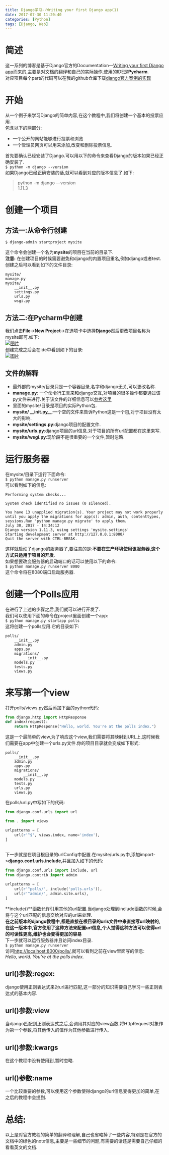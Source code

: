 ```yaml
---
title: Django学习--Writing your first Django app(1)
date: 2017-07-30 11:20:40
categories: [Python]
tags: [Django, Web]
---
```

[](#简述 "简述")简述
==============

这一系列的博客是基于Django官方的Documentation—[Writing your first Django app](https://docs.djangoproject.com/en/1.11)而来的,主要是对文档的翻译和自己的实际操作,使用的IDE是**Pycharm**.  
对应项目每个part的代码可以在我的github仓库下载[django官方案例的实现](https://github.com/913647909/mysite/tree/part1)

[](#开始 "开始")开始
==============

从一个例子来学习Django的简单内容,在这个教程中,我们将创建一个基本的投票应用.  
包含以下的两部分:

*   一个公开的网站能够进行投票和浏览
*   一个管理员网页可以用来添加,改变和删除投票信息.
<!-- more -->
首先要确认已经安装了Django.可以用以下的命令来查看Django的版本如果已经正确安装了.  
`$ python -m django --version`  
如果Django已经正确安装的话,就可以看到对应的版本信息了.如下:

> python -m django —version  
> 1.11.3

[](#创建一个项目 "创建一个项目")创建一个项目
==========================

[](#方法一-从命令行创建 "方法一:从命令行创建")方法一:从命令行创建
--------------------------------------

`$ django-admin startproject mysite`

这个命令会创建一个名为**mysite**的项目在当前的目录下.  
**注意:** 在创建项目的时候需要避免和django的内置项目重名,例如django或者test.  
创建之后可以看到如下的文件目录:  
```
mysite/    
manage.py    
mysite/        
    __init__.py        
    settings.py        
    urls.py        
    wsgi.py
```
[](#方法二-在Pycharm中创建 "方法二:在Pycharm中创建")方法二:在Pycharm中创建
-----------------------------------------------------

我们点击**File**->**New Project**->在选项卡中选择**Django**然后更改项目名称为mysite即可.如下:  
[![图片](http://misakatang.oss-cn-beijing.aliyuncs.com/201707301.jpg)](http://misakatang.oss-cn-beijing.aliyuncs.com/201707301.jpg "图片")  
创建完成之后会在ide中看到如下的目录:  
[![图片](http://misakatang.oss-cn-beijing.aliyuncs.com/201707302.jpg)](http://misakatang.oss-cn-beijing.aliyuncs.com/201707302.jpg "图片")

[](#文件的解释 "文件的解释")文件的解释
-----------------------

*   最外部的mysite/目录只是一个容器目录,名字和django无关,可以更改名称.
*   **manage.py**: 一个命令行工具来和django交互,对项目的很多操作都要通过该py文件来进行.关于该文件的详细信息可以[参考这里](https://docs.djangoproject.com/en/1.11/ref/django-admin/)
*   里面的mysite/目录是项目的实际Python包.
*   **mysite/ \_\_init.py\_\_**:一个空的文件来告诉Python这是一个包,对于项目没有太大的影响.
*   **mysite/settings.py**:django项目的配置文件.
*   **mysite/urls.py**:django项目的url信息.对于项目的所有url配置都在这里来写.
*   **mysite/wsgi.py**:现阶段不是很重要的一个文件,暂时忽略.

[](#运行服务器 "运行服务器")运行服务器
=======================

在mysite/目录下运行下面命令:  
`$ python manage.py runserver`  
可以看到如下的信息:  
```
Performing system checks...

System check identified no issues (0 silenced).

You have 13 unapplied migration(s). Your project may not work properly until you apply the migrations for app(s): admin, auth, contenttypes, sessions.Run 'python manage.py migrate' to apply them.
July 30, 2017 - 14:34:12
Django version 1.11.3, using settings 'mysite.settings'
Starting development server at http://127.0.0.1:8000/
Quit the server with CTRL-BREAK.
```
这样就启动了django的服务器了,要注意的是:**不要在生产环境使用该服务器,这个方式只适用于项目的开发**.  
如果想要改变服务器的启动端口的话可以使用以下的命令:  
`$ python manage.py runserver 8080`  
这个命令将在8080端口启动服务器.

[](#创建一个Polls应用 "创建一个Polls应用")创建一个Polls应用
=========================================

在进行了上述的步骤之后,我们就可以进行开发了.  
我们可以使用下面的命令在project里面创建一个app:  
`$ python manage.py startapp polls`  
这将创建一个polls应用.它的目录如下:  
```
polls/    
    __init__.py    
    admin.py    
    apps.py    
    migrations/        
        __init__.py    
    models.py    
    tests.py    
    views.py
```
[](#来写第一个view "来写第一个view")来写第一个view
===================================

打开polls/views.py然后添加下面的python代码:  
```python
from django.http import HttpResponse
def index(request):    
    return HttpResponse("Hello, world. You're at the polls index.")
```
这是一个最简单的view,为了响应这个view,我们需要将其映射到URL上,这时候我们需要在app中创建一个urls.py文件.你的项目目录就会变成如下形式:
```
polls/
    __init__.py
    admin.py
    apps.py
    migrations/
        __init__.py
    models.py
    tests.py
    urls.py
    views.py
```   

在polls/url.py中写如下的代码:
```python
from django.conf.urls import url

from . import views

urlpatterns = [
    url(r'^$', views.index, name='index'),
]
    
```
下一步就是在项目根目录的urlConfig中配置.在mysite/urls.py中,添加import->**django.conf.urls.include**,并且加入如下的代码:
```python
from django.conf.urls import include, url
from django.contrib import admin

urlpatterns = [
    url(r'^polls/', include('polls.urls')),
    url(r'^admin/', admin.site.urls),
]
```

**include()**函数允许引用其他的url配置.当django处理到include函数的时候,会将与这个url匹配的信息交给对应的url来处理.  
**在之前版本的django教程中,都是直接在根目录的urls文件中来直接写url映射的,在这一版本中,官方使用了这种方法来配置url信息,个人觉得这种方法可以使得url的可读性更高,维护也会变得更加的容易**  
下一步就可以运行服务器并且访问index目录.  
`$ python manage.py runserver`  
访问[http://localhost:8000/polls/](http://localhost:8000/polls/),就可以看到之前在view里面写的信息:  
_Hello, world. You’re at the polls index._

[](#url-参数-regex "url()参数:regex:")url()参数:regex:
------------------------------------------------

django使用正则表达式来对url进行匹配,这一部分的知识需要自己学习一些正则表达式的基本内容.

[](#url-参数-view "url()参数:view")url()参数:view
-------------------------------------------

当django匹配到正则表达式之后,会调用其对应的view函数,将HttpRequest对象作为第一个参数,将其他传入的值作为其他参数进行传入.

[](#url-参数-kwargs "url()参数:kwargs")url()参数:kwargs
-------------------------------------------------

在这个教程中没有使用到,暂时忽略.

[](#url-参数-name "url()参数:name")url()参数:name
-------------------------------------------

一个比较重要的参数,可以使用这个参数使得django的url信息变得更加的简单,在之后的教程中会提到.

[](#总结 "总结:")总结:
================

以上是对官方教程的简单的翻译和理解,自己也省略掉了一些内容,特别是在官方的文档中的绿色的note信息,主要是一些细节的问题,有需要的话还是需要自己仔细的看看英文的文档.